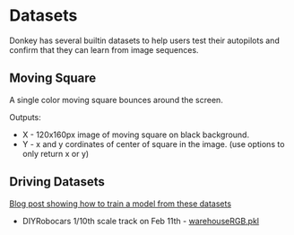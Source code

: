 # Datasets

Donkey has several builtin datasets to help users test their autopilots and confirm that they can learn from image sequences. 

## Moving Square
A single color moving square bounces around the screen.

Outputs:
* X - 120x160px image of moving square on black background.
* Y - x and y cordinates of center of square in the image. (use options to only return x or y)



## Driving Datasets
[Blog post showing how to train a model from these datasets](https://wroscoe.github.io/keras-lane-following-autopilot.html#keras-lane-following-autopilot)

* DIYRobocars 1/10th scale track on Feb 11th - [warehouseRGB.pkl](https://s3.amazonaws.com/donkey_resources/warehouseRGB.pkl)
